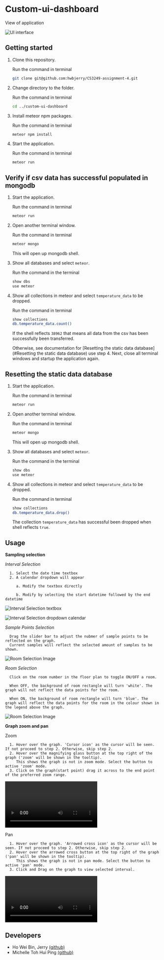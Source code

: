 # Custom-ui-dashboard
View of application

![UI interface](https://github.com/hwbjerry/CS3249-assignment-4/blob/d9c282175c2ddd2ed4a76daeef5f60fb121fb6ab/custom-ui-dashboard/imports/img/UI.png)

## Getting started

1. Clone this repository. 
   
   Run the command in terminal
   
   ```bash
   git clone git@github.com:hwbjerry/CS3249-assignment-4.git
   ```
   
2. Change directory to the folder. 
   
   Run the command in terminal
   
   ```bash
   cd ../custom-ui-dashboard
   ```
   
3. Install meteor npm packages.
   
   Run the command in terminal
   
   ```bash
   meteor npm install
   ```
4. Start the application.
   
   Run the command in terminal

   ```bash
   meteor run
   ```

## Verify if csv data has successful populated in mongodb
1. Start the application.
   
   Run the command in terminal

   ```bash
   meteor run
   ```

2. Open another terminal window.

   Run the command in terminal

   ```bash
   meteor mongo
   ```

   This will open up mongodb shell.

3. Show all databases and select ``meteor``.

   Run the command in the terminal

   ```bash
   show dbs
   use meteor
   ```
   
4. Show all collections in meteor and select ``temperature_data`` to be dropped.

   Run the command in terminal

   ```bash
   show collections
   db.temperature_data.count()
   ```
   
   If the shell reflects ``38962`` that means all data from the csv has been successfully been transferred.
   
   Otherwise, see documentation for [Resetting the static data database](#Resetting the static data database) use step 4. 
   Next, close all terminal windows and startup the application again.

## Resetting the static data database

1. Start the application.
   
   Run the command in terminal

   ```bash
   meteor run
   ```

2. Open another terminal window.

   Run the command in terminal

   ```bash
   meteor mongo
   ```

   This will open up mongodb shell.

3. Show all databases and select ``meteor``.

   Run the command in the terminal

   ```bash
   show dbs
   use meteor
   ```
   
4. Show all collections in meteor and select ``temperature_data`` to be dropped.

   Run the command in terminal

   ```bash
   show collections
   db.temperature_data.drop()
   ```
   
   The collection ``temperature_data`` has successful been dropped when shell reflects ``true``.
   
## Usage
**Sampling selection**

*Interval Selection*

      1. Select the date time textbox
      2. A calendar dropdown will appear 
         
         a. Modify the textbox directly
         
         b. Modify by selecting the start datetime followed by the end datetime
      
   ![Interval Selection textbox](https://github.com/hwbjerry/CS3249-assignment-4/blob/c8fcb00b8147d3b8eeee92f675cb98515d8c564a/custom-ui-dashboard/imports/img/DateTimeRange.png)

   ![Interval Selection dropdown calendar](https://github.com/hwbjerry/CS3249-assignment-4/blob/c8fcb00b8147d3b8eeee92f675cb98515d8c564a/custom-ui-dashboard/imports/img/DateTimeRangeDropdown.png)
   


*Sample Points Selection*

      Drag the slider bar to adjust the nubmer of sample points to be reflected on the graph. 
      Current samples will reflect the selected amount of samples to be shown.
   
   ![Room Selection Image](https://github.com/hwbjerry/CS3249-assignment-4/blob/c8fcb00b8147d3b8eeee92f675cb98515d8c564a/custom-ui-dashboard/imports/img/SampleRange.png)

*Room Selection*

      Click on the room number in the floor plan to toggle ON/OFF a room. 
      
      When OFF, the background of room rectangle will turn 'white'. The graph will not reflect the data points for the room.
      
      When ON, the background of room rectangle will turn 'blue'. The graph will reflect the data points for the room in the colour shown in the legend above the graph.

   ![Room Selection Image](https://github.com/hwbjerry/CS3249-assignment-4/blob/c8fcb00b8147d3b8eeee92f675cb98515d8c564a/custom-ui-dashboard/imports/img/FloorPlan.png)

**Graph zoom and pan**

   Zoom

      1. Hover over the graph. 'Cursor icon' as the cursor will be seen. If not proceed to step 2. Otherwise, skip step 2.
      2. Hover over the magnifying glass button at the top right of the graph ('zoom' will be shown in the tooltip).
         This shows the graph is not in zoom mode. Select the button to active 'zoom' mode.
      3. Click on the graph(start point) drag it across to the end point of the preferred zoom range.
   
   ![Zoom Video](/imports/img/Zoom.mov)   

   Pan

      1. Hover over the graph. 'Arrowed cross icon' as the cursor will be seen. If not proceed to step 2. Otherwise, skip step 2.
      2. Hover over the arrowed cross button at the top right of the graph ('pan' will be shown in the tooltip). 
         This shows the graph is not in pan mode. Select the button to active 'pan' mode. 
      3. Click and Drag on the graph to view selected interval.
   
   ![Pan Video](/imports/img/Pan.mov)
      

## Developers
   - Ho Wei Bin, Jerry [(github)](https://github.com/hwbjerry)
   - Michelle Toh Hui Ping [(github)](https://github.com/0325961)
